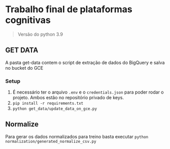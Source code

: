 # Trabalho final de plataformas cognitivas

> Versão do python 3.9

## GET DATA

A pasta get-data contem o script de extração de dados do BigQuery e salva no bucket do GCE

### Setup

1. É necessário ter o arquivo `.env` e o `credentials.json` para poder rodar o projeto. Ambos estão no repositório privado de keys.
2. `pip install -r requirements.txt`
3. `python get_data/update_data_on_gce.py`

## Normalize

Para gerar os dados normalizados para treino basta executar `python normalization/generated_normalize_csv.py`
